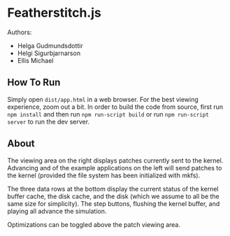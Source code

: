 Featherstitch.js
================

Authors:
- Helga Gudmundsdottir
- Helgi Sigurbjarnarson
- Ellis Michael

How To Run
----------
Simply open `dist/app.html` in a web browser. For the best viewing experience,
zoom out a bit. In order to build the code from source, first run `npm install`
and then run `npm run-script build` or run `npm run-script server` to run the
dev server.

About
-----
The viewing area on the right displays patches currently sent to the kernel.
Advancing and of the example applications on the left will send patches to the
kernel (provided the file system has been initialized with mkfs).

The three data rows at the bottom display the current status of the kernel
buffer cache, the disk cache, and the disk (which we assume to all be the same
size for simplicity). The step buttons, flushing the kernel buffer, and playing
all advance the simulation.

Optimizations can be toggled above the patch viewing area.
